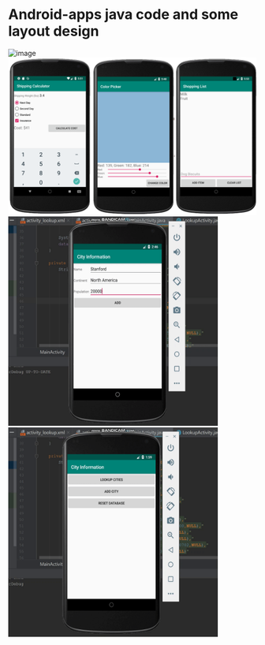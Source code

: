 # Android-apps java code and some layout design
![image](https://github.com/haoli94/Android-apps/blob/master/AITetris.gif)
![image](https://github.com/haoli94/Android-apps/blob/master/UI1.png)
<img width="425" height="425" src="https://github.com/haoli94/Android-apps/blob/master/Android%20DataBase.gif"/>
<img width="425" height="425" src="https://github.com/haoli94/Android-apps/blob/master/Android%20DataBase%20LookUp.gif"/>
